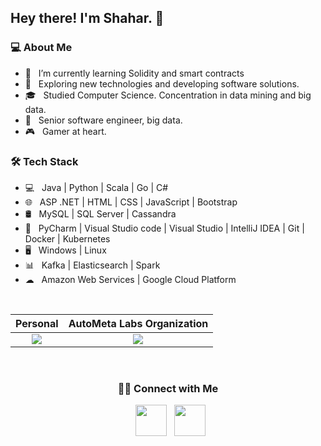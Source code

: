 <h2> Hey there! I'm Shahar. 👋</h2>

<h3> 💻 About Me </h3>

- 🔭 &nbsp; I’m currently learning Solidity and smart contracts
- 🤔 &nbsp; Exploring new technologies and developing software solutions.
- 🎓 &nbsp; Studied Computer Science. Concentration in data mining and big data.
- 💼 &nbsp; Senior software engineer, big data.
- 🎮 &nbsp; Gamer at heart.

<h3>🛠 Tech Stack</h3>

- 💻 &nbsp; Java | Python | Scala | Go | C#
- 🌐 &nbsp; ASP .NET | HTML | CSS | JavaScript | Bootstrap
- 🛢 &nbsp; MySQL | SQL Server | Cassandra
- 🔧 &nbsp; PyCharm | Visual Studio code | Visual Studio | IntelliJ IDEA | Git | Docker | Kubernetes
- 🖥 &nbsp; Windows | Linux
- 📊 &nbsp; Kafka | Elasticsearch | Spark
- ☁ &nbsp; Amazon Web Services | Google Cloud Platform

<br>

Personal             |  AutoMeta Labs Organization
:-------------------------:|:-------------------------:
![](https://metrics.lecoq.io/skatz1990?template=classic&languages=1&languages.limit=8&languages.colors=github&languages.threshold=0%25&config.timezone=America%2FNew_York)  |  ![](https://metrics.lecoq.io/Autometa-Labs?template=classic&languages=1&introduction=1&languages.limit=8&languages.colors=github&languages.threshold=0%25&introduction.title=true&config.timezone=America%2FNew_York)

<br>

<h3 align="center">🤝🏻 Connect with Me</h3>

<p align="center">
    &nbsp; <a href="https://www.linkedin.com/in/shahar-katz1990/" target="_blank" rel="noopener noreferrer"><img
            src="https://img.icons8.com/plasticine/100/000000/linkedin.png" width="50" /></a>
    &nbsp; <a href="mailto:skatz1990@gmail.com" target="_blank" rel="noopener noreferrer"><img
            src="https://img.icons8.com/plasticine/100/000000/gmail.png" width="50" /></a>
</p>

